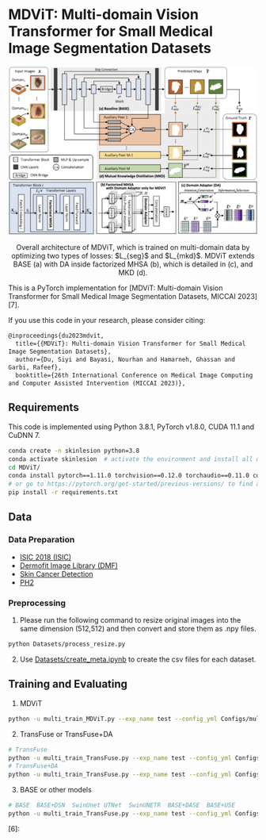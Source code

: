 # MDViT: Multi-domain Vision Transformer for Small Medical Image Segmentation Datasets

![alt text](Images/model_architecture.png)
<p align="center">Overall architecture of MDViT, which is trained on multi-domain data by optimizing two types of losses: $L_{seg}$ and $L_{mkd}$. MDViT extends BASE (a) with DA inside factorized MHSA (b), which is detailed in (c), and MKD (d).</p>

This is a PyTorch implementation for [MDViT: Multi-domain Vision Transformer for Small Medical Image Segmentation Datasets, MICCAI 2023][7].

If you use this code in your research, please consider citing:

```text
@inproceedings{du2023mdvit,
  title={{MDViT}: Multi-domain Vision Transformer for Small Medical Image Segmentation Datasets},
  author={Du, Siyi and Bayasi, Nourhan and Hamarneh, Ghassan and Garbi, Rafeef},
  booktitle={26th International Conference on Medical Image Computing and Computer Assisted Intervention (MICCAI 2023)},
```


## Requirements
This code is implemented using Python 3.8.1, PyTorch v1.8.0, CUDA 11.1 and CuDNN 7.
```sh
conda create -n skinlesion python=3.8
conda activate skinlesion  # activate the environment and install all dependencies
cd MDViT/
conda install pytorch==1.11.0 torchvision==0.12.0 torchaudio==0.11.0 cudatoolkit=11.3 -c pytorch
# or go to https://pytorch.org/get-started/previous-versions/ to find a right command to install pytorch
pip install -r requirements.txt
```

## Data
### Data Preparation

* [ISIC 2018 (ISIC)][1]
* [Dermofit Image Library (DMF)][2]
* [Skin Cancer Detection][3]
* [PH2][4]

### Preprocessing

1. Please run the following command to resize original images into the same dimension (512,512) and then convert and store them as .npy files.
```sh
python Datasets/process_resize.py
```

2. Use [Datasets/create_meta.ipynb][5] to create the csv files for each dataset.

## Training and Evaluating
1. MDViT
```sh
python -u multi_train_MDViT.py --exp_name test --config_yml Configs/multi_train_local.yml --model MDViT --batch_size 4 --adapt_method Sup --dataset isic2018 PH2 DMF SKD --k_fold 0
```

2. TransFuse or TransFuse+DA
```sh
# TransFuse
python -u multi_train_TransFuse.py --exp_name test --config_yml Configs/multi_train_local.yml --model TransFuse --batch_size 4 --adapt_method False --dataset isic2018 PH2 DMF SKD --k_fold 0
# TransFuse+DA
python -u multi_train_TransFuse.py --exp_name test --config_yml Configs/multi_train_local.yml --model TransFuse_adapt --batch_size 4 --adapt_method Sup --dataset isic2018 PH2 DMF SKD --k_fold 0
```

3. BASE or other models
```sh
# BASE  BASE+DSN  SwinUnet UTNet  SwinUNETR  BASE+DASE  BASE+USE
python -u multi_train_TransFuse.py --exp_name test --config_yml Configs/multi_train_local.yml --model TransFuse --batch_size 4 --adapt_method False --dataset isic2018 PH2 DMF SKD --k_fold 0
```


[1]: https://challenge.isic-archive.com/data/#2018
[2]: https://licensing.edinburgh-innovations.ed.ac.uk/product/dermofit-image-library
[3]: https://uwaterloo.ca/vision-image-processing-lab/research-demos/skin-cancer-detection
[4]: https://www.fc.up.pt/addi/ph2%20database.html
[5]: https://github.com/siyi-wind/MDViT/blob/master/Datasets/create_meta.ipynb
[6]: 
